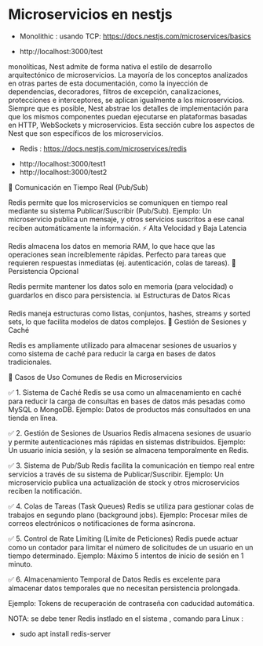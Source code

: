 # Microservicios en nestjs

- Monolithic : usando TCP:
https://docs.nestjs.com/microservices/basics
* http://localhost:3000/test
<p>
 monolíticas, Nest admite de forma nativa el estilo de desarrollo arquitectónico de microservicios. La mayoría de los conceptos analizados en otras partes de esta documentación, como la inyección de dependencias, decoradores, filtros de excepción, canalizaciones, protecciones e interceptores, se aplican igualmente a los microservicios. Siempre que es posible, Nest abstrae los detalles de implementación para que los mismos componentes puedan ejecutarse en plataformas basadas en HTTP, WebSockets y microservicios. Esta sección cubre los aspectos de Nest que son específicos de los microservicios.

</p>

- Redis : https://docs.nestjs.com/microservices/redis

* http://localhost:3000/test1
* http://localhost:3000/test2

📡 Comunicación en Tiempo Real (Pub/Sub)

Redis permite que los microservicios se comuniquen en tiempo real mediante su sistema Publicar/Suscribir (Pub/Sub).
Ejemplo: Un microservicio publica un mensaje, y otros servicios suscritos a ese canal reciben automáticamente la información.
⚡ Alta Velocidad y Baja Latencia

Redis almacena los datos en memoria RAM, lo que hace que las operaciones sean increíblemente rápidas.
Perfecto para tareas que requieren respuestas inmediatas (ej. autenticación, colas de tareas).
🔄 Persistencia Opcional

Redis permite mantener los datos solo en memoria (para velocidad) o guardarlos en disco para persistencia.
📊 Estructuras de Datos Ricas

Redis maneja estructuras como listas, conjuntos, hashes, streams y sorted sets, lo que facilita modelos de datos complejos.
🧠 Gestión de Sesiones y Caché

Redis es ampliamente utilizado para almacenar sesiones de usuarios y como sistema de caché para reducir la carga en bases de datos tradicionales.

🧩 Casos de Uso Comunes de Redis en Microservicios

✅ 1. Sistema de Caché
Redis se usa como un almacenamiento en caché para reducir la carga de consultas en bases de datos más pesadas como MySQL o MongoDB.
Ejemplo: Datos de productos más consultados en una tienda en línea.

✅ 2. Gestión de Sesiones de Usuarios
Redis almacena sesiones de usuario y permite autenticaciones más rápidas en sistemas distribuidos.
Ejemplo: Un usuario inicia sesión, y la sesión se almacena temporalmente en Redis.

✅ 3. Sistema de Pub/Sub
Redis facilita la comunicación en tiempo real entre servicios a través de su sistema de Publicar/Suscribir.
Ejemplo: Un microservicio publica una actualización de stock y otros microservicios reciben la notificación.

✅ 4. Colas de Tareas (Task Queues)
Redis se utiliza para gestionar colas de trabajos en segundo plano (background jobs).
Ejemplo: Procesar miles de correos electrónicos o notificaciones de forma asíncrona.

✅ 5. Control de Rate Limiting (Límite de Peticiones)
Redis puede actuar como un contador para limitar el número de solicitudes de un usuario en un tiempo determinado.
Ejemplo: Máximo 5 intentos de inicio de sesión en 1 minuto.

✅ 6. Almacenamiento Temporal de Datos
Redis es excelente para almacenar datos temporales que no necesitan persistencia prolongada.

Ejemplo: Tokens de recuperación de contraseña con caducidad automática.

NOTA: se debe tener Redis instlado en el sistema , comando para Linux : 

- sudo apt install redis-server
